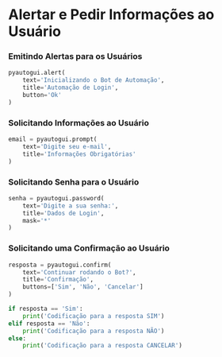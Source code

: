 # Alertar e Pedir Informações ao Usuário


### Emitindo Alertas para os Usuários
```python
pyautogui.alert(
    text='Inicializando o Bot de Automação',
    title='Automação de Login',
    button='Ok'
)
```


### Solicitando Informações ao Usuário
```python
email = pyautogui.prompt(
    text='Digite seu e-mail',
    title='Informações Obrigatórias'
)
```


### Solicitando Senha para o Usuário
```python
senha = pyautogui.password(
    text='Digite a sua senha:',
    title='Dados de Login',
    mask='*'
)
```


### Solicitando uma Confirmação ao Usuário
```python
resposta = pyautogui.confirm(
    text='Continuar rodando o Bot?',
    title='Confirmação',
    buttons=['Sim', 'Não', 'Cancelar']
)

if resposta == 'Sim':
    print('Codificação para a resposta SIM')
elif resposta == 'Não':
    print('Codificação para a resposta NÃO')
else:
    print('Codificação para a resposta CANCELAR')
```
